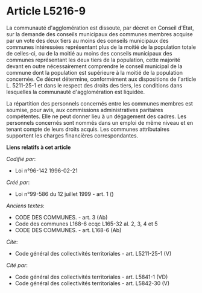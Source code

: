 # Article L5216-9

La communauté d'agglomération est dissoute, par décret en Conseil d'Etat, sur la demande des conseils municipaux des communes
membres acquise par un vote des deux tiers au moins des conseils municipaux des communes intéressées représentant plus de la
moitié de la population totale de celles-ci, ou de la moitié au moins des conseils municipaux des communes représentant les
deux tiers de la population, cette majorité devant en outre nécessairement comprendre le conseil municipal de la commune dont
la population est supérieure à la moitié de la population concernée. Ce décret détermine, conformément aux dispositions de
l'article L. 5211-25-1 et dans le respect des droits des tiers, les conditions dans lesquelles la communauté d'agglomération
est liquidée. 

La répartition des personnels concernés entre les communes membres est soumise, pour avis, aux commissions administratives
paritaires compétentes. Elle ne peut donner lieu à un dégagement des cadres. Les personnels concernés sont nommés dans un
emploi de même niveau et en tenant compte de leurs droits acquis. Les communes attributaires supportent les charges
financières correspondantes.

**Liens relatifs à cet article**

_Codifié par_:

  - Loi n°96-142 1996-02-21

_Créé par_:

  - Loi n°99-586 du 12 juillet 1999 - art. 1 ()

_Anciens textes_:

  - CODE DES COMMUNES. - art. 3 (Ab)
  - Code des communes L168-6 ecqc L165-32 al. 2, 3, 4 et 5
  - CODE DES COMMUNES. - art. L168-6 (Ab)

_Cite_:

  - Code général des collectivités territoriales - art. L5211-25-1 (V)

_Cité par_:

  - Code général des collectivités territoriales - art. L5841-1 (VD)
  - Code général des collectivités territoriales - art. L5842-30 (V)
